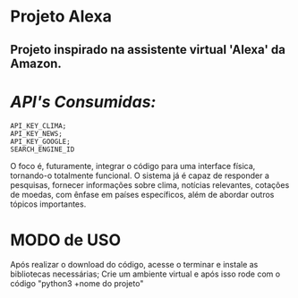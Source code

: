 # Projeto Alexa

Projeto inspirado na assistente virtual 'Alexa' da Amazon.
-
# *API's Consumidas:*
    API_KEY_CLIMA;
    API_KEY_NEWS;
    API_KEY_GOOGLE;
    SEARCH_ENGINE_ID

O foco é, futuramente, integrar o código para uma interface física, tornando-o totalmente funcional. O sistema já é capaz de responder a pesquisas, fornecer informações sobre clima, notícias relevantes, cotações de moedas, com ênfase em países específicos, além de abordar outros tópicos importantes.


# MODO de USO

Após realizar o download do código, acesse o terminar e instale as bibliotecas necessárias;
Crie um ambiente virtual e após isso rode com o código "python3 +nome do projeto"
